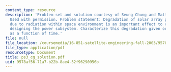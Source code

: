 ```yaml
---
content_type: resource
description: 'Problem set and solution courtesy of Seung Chung and Matthew Richards.
  Used with permission. Problem statement: Degradation of solar array performance
  due to radiation within space environment is an important effect to consider when
  designing the power subsystem. Characterize this degradation given orbit position
  as a function of time.'
file: null
file_location: /coursemedia/16-851-satellite-engineering-fall-2003/9578af5671a7b22b8ae452f96290956b_ps3_cg_solution.pdf
file_type: application/pdf
resourcetype: Document
title: ps3_cg_solution.pdf
uid: 9578af56-71a7-b22b-8ae4-52f96290956b
---
```

